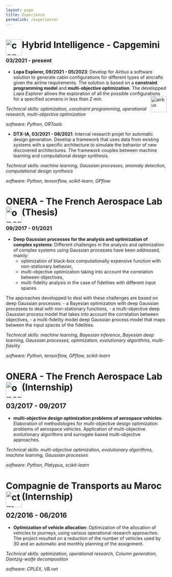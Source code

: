 ```yaml
---
layout: page
title: Experience
permalink: /experience/
---
```


# Hybrid Intelligence - Capgemini <img src="https://hebbalali.github.io/Hebbalali/assets/CAP.PA.png" alt="capgemini" style="float:left;width:50px;">
### 03/2021 - present

- **Lopa Explorer, 09/2021 - 05/2023**: Develop for *Airbus* a software solution to generate cabin configurations for different types of aircrafts given the airline requirements. The solution is based on a **constraint programming model** and **multi-objective optimization**. The developped *Lopa Explorer* allows the exploration of all the possible configurations for a specified scenario in less than *2 min*.  <img src="https://hebbalali.github.io/Hebbalali/assets/Airbus-Logo-700x394.png" alt="airbus" style="float:right;width:50px;">

*Technical skills: optimization, constraint programming, operational research, multi-objective optimization*

*software: Python, ORTools*

- **DTX-IA, 03/2021 - 08/2021**:  Internal research projet for automatic design generation. Develop a framework that uses data from existing systems with a specific architecture to simulate the behavior of new discovered architectures. The framework couples between machine learning and computational design synthesis. 

*Technical skills: machine learning, Gaussian processes, anomaly detection, computational design synthesis*

*software: Python, tensorflow, scikit-learn, GPflow*

# ONERA - The French Aerospace Lab (Thesis) <img src="https://hebbalali.github.io/Hebbalali/assets/onera_logo.png" alt="onera" style="float:left;width:50px;">
### 09/2017 - 01/2021

- **Deep Gaussian processes for the analysis and optimization of complex systems**: Different challenges in the analysis and optimization of complex systems using Gaussian processes have been addressed, mainly: 
    - optimization of black-box computationally expensive function with non-stationary behavior,
    - multi-objective optimization taking into account the correlation between objectives,
    - multi-fidelity analysis in the case of fidelities with different input spaces.


The approaches developped to deal with these challenges are based on deep Gaussian processes:
    - a Bayesian optimization with deep Gaussian processes to deal with non-stationary functions,
    - a multi-objective deep Gaussian process model that takes into account the correlation between objectives,
    - a multi-fidelity model deep Gaussian process model that maps between the input spaces of the fidelities.

*Technical skills: machine learning, Bayesian inference, Bayesian deep learning, Gaussian processes, optimization, evolutionary algorithms, multi-fidelity*

*software: Python, tensorflow, GPflow, scikit-learn*

# ONERA - The French Aerospace Lab (Internship) <img src="https://hebbalali.github.io/Hebbalali/assets/onera_logo.png" alt="onera" style="float:left;width:50px;">
## 03/2017 - 09/2017

- **multi-objective design optimization problems of aerospace vehicles**: Elaboration of methodologies for multi-objective design optimization problems of aerospace vehicles. Application of multi-objective evolutionary algorithms and surrogate based multi-objective approaches. 

*Technical skills: multi-objective optimization, evolutionary algorithms, machine learning, Gaussian processes*

*software: Python, Platypus, scikit-learn*

# Compagnie de Transports au Maroc (Internship) <img src="https://hebbalali.github.io/Hebbalali/assets/logo_ctm.png" alt="ctm" style="float:left;width:50px;">
## 02/2016 - 06/2016

- **Optimization of vehicle allocation**: Optimization of the allocation of vehicles to journeys, using various operational research approaches. The project resulted on a reduction of the number of vehicles used by 30 and an automatic and monthly planning of the
assignment.

*Technical skills: optimization, operational research, Column generation, Dantzig-wolfe decomposition* 

*software: CPLEX, VB.net*

